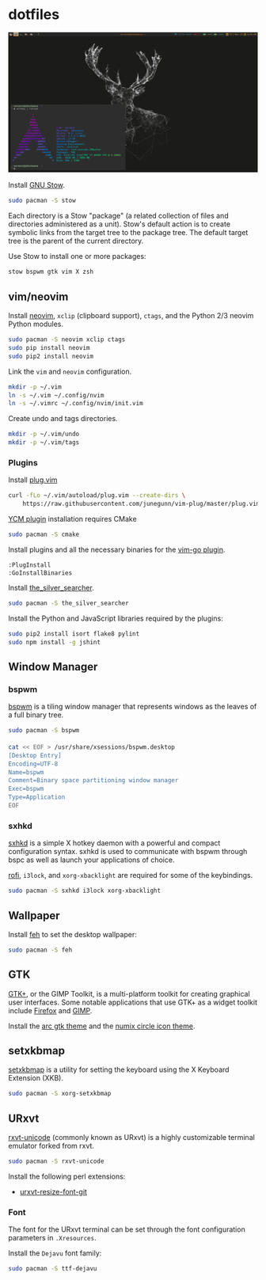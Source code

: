 dotfiles
========

![screnshot](./screenshot.png)

Install [GNU Stow](https://www.gnu.org/software/stow/).

```bash
sudo pacman -S stow
```

Each directory is a Stow "package" (a related collection of files and
directories administered as a unit). Stow's default action is to create
symbolic links from the target tree to the package tree. The default target
tree is the parent of the current directory.

Use Stow to install one or more packages:

```bash
stow bspwm gtk vim X zsh
```

vim/neovim
----------

Install [neovim](https://neovim.io/), `xclip` (clipboard support),
`ctags`, and the Python 2/3 neovim Python modules.

```bash
sudo pacman -S neovim xclip ctags
sudo pip install neovim
sudo pip2 install neovim
```

Link the `vim` and `neovim` configuration.

```bash
mkdir -p ~/.vim
ln -s ~/.vim ~/.config/nvim
ln -s ~/.vimrc ~/.config/nvim/init.vim
```

Create undo and tags directories.

```bash
mkdir -p ~/.vim/undo
mkdir -p ~/.vim/tags
```

### Plugins

Install [plug.vim](https://github.com/junegunn/vim-plug)

```bash
curl -fLo ~/.vim/autoload/plug.vim --create-dirs \
    https://raw.githubusercontent.com/junegunn/vim-plug/master/plug.vim
```

[YCM plugin](https://github.com/Valloric/YouCompleteMe) installation requires
CMake

```bash
sudo pacman -S cmake
```

Install plugins and all the necessary binaries for the [vim-go
plugin](https://github.com/fatih/vim-go).

```
:PlugInstall
:GoInstallBinaries
```

Install [the_silver_searcher](https://github.com/ggreer/the_silver_searcher).

```bash
sudo pacman -S the_silver_searcher
```

Install the Python and JavaScript libraries required by the plugins:

```bash
sudo pip2 install isort flake8 pylint
sudo npm install -g jshint
```

Window Manager
--------------

### bspwm

[bspwm](https://github.com/baskerville/bspwm) is a tiling window manager that
represents windows as the leaves of a full binary tree.

```bash
sudo pacman -S bspwm

cat << EOF > /usr/share/xsessions/bspwm.desktop
[Desktop Entry]
Encoding=UTF-8
Name=bspwm
Comment=Binary space partitioning window manager
Exec=bspwm
Type=Application
EOF
```

### sxhkd

[sxhkd](https://github.com/baskerville/sxhkd) is a simple X hotkey daemon with
a powerful and compact configuration syntax. sxhkd is used to communicate with
bspwm through bspc as well as launch your applications of choice.

[rofi](https://www.archlinux.org/packages/community/x86_64/rofi/), `i3lock`,
and `xorg-xbacklight` are required for some of the keybindings.

```bash
sudo pacman -S sxhkd i3lock xorg-xbacklight
```

Wallpaper
---------

Install [feh](http://feh.finalrewind.org/) to set the desktop wallpaper:

```bash
sudo pacman -S feh
```

GTK
---

[GTK+](http://www.gtk.org/), or the GIMP Toolkit, is a multi-platform toolkit
for creating graphical user interfaces. Some notable applications that use GTK+
as a widget toolkit include
[Firefox](https://www.mozilla.org/en-US/firefox/new/) and
[GIMP](https://www.gimp.org/).

Install the [arc gtk theme](https://aur.archlinux.org/packages/gtk-theme-arc/)
and the [numix circle icon
theme](https://aur.archlinux.org/packages/numix-circle-icon-theme-git/).

setxkbmap
---------

[setxkbmap](http://www.x.org/archive/X11R7.7/doc/man/man1/setxkbmap.1.xhtml) is
a utility for setting the keyboard using the X Keyboard Extension (XKB).

```bash
sudo pacman -S xorg-setxkbmap
```

URxvt
-----

[rxvt-unicode](http://software.schmorp.de/pkg/rxvt-unicode.html) (commonly
known as URxvt) is a highly customizable terminal emulator forked from rxvt.

```bash
sudo pacman -S rxvt-unicode
```

Install the following perl extensions:
* [urxvt-resize-font-git](https://aur.archlinux.org/packages/urxvt-resize-font-git/)

### Font

The font for the URxvt terminal can be set through the font configuration
parameters in `.Xresources`.

Install the `Dejavu` font family:

```bash
sudo pacman -S ttf-dejavu
```
